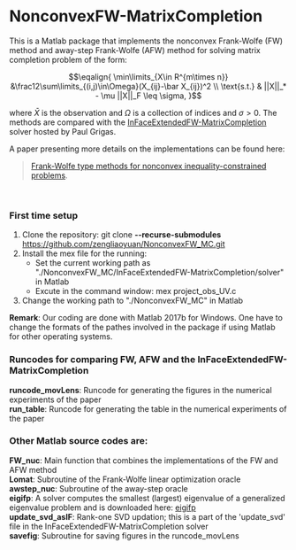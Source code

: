 # NonconvexFW-MatrixCompletion

This is a Matlab package that implements the nonconvex Frank-Wolfe (FW) method and away-step Frank-Wolfe (AFW) method for solving matrix completion problem of the form:

$$\eqalign{
\min\limits_{X\in R^{m\times n}} &\frac12\sum\limits_{(i,j)\in\Omega}(X_{ij}-\bar X_{ij})^2 \\
\text{s.t.} & ||X||_* - \mu ||X||_F \leq \sigma,
}$$

where $\bar X$ is the observation and $\Omega$ is a collection of indices and $\sigma > 0$. The methods are compared with the [InFaceExtendedFW-MatrixCompletion](https://github.com/paulgrigas/InFaceExtendedFW-MatrixCompletion) solver hosted by Paul Grigas. 

A paper presenting more details on the implementations can be found here: 
> [Frank-Wolfe type methods for nonconvex
inequality-constrained problems](https://arxiv.org/pdf/2112.14404.pdf).

<br />

### First time setup

1. Clone the repository: git clone **--recurse-submodules** https://github.com/zengliaoyuan/NonconvexFW_MC.git
2. Install the mex file for the running: 
      - Set the current working path as "./NonconvexFW_MC/InFaceExtendedFW-MatrixCompletion/solver" in Matlab
      - Excute in the command window: mex project_obs_UV.c
3. Change the working path to "./NonconvexFW_MC" in Matlab


**Remark**: Our coding are done with Matlab 2017b for Windows. One have to change the formats of the pathes involved in the package if using Matlab for other operating systems.


### Runcodes for comparing FW, AFW and the InFaceExtendedFW-MatrixCompletion 


**runcode_movLens**: Runcode for generating the figures in the numerical experiments of the paper<br />
**run_table**: Runcode for generating the table in the numerical experiments of the paper<br />



### Other Matlab source codes are:


**FW_nuc**: Main function that combines the implementations of the FW and AFW method<br />
**Lomat**: Subroutine of the Frank-Wolfe linear optimization oracle<br />
**awstep_nuc**: Subroutine of the away-step oracle<br />
**eigifp**: A solver computes the smallest (largest) eigenvalue of a generalized eigenvalue problem and is downloaded here: [eigifp](https://www.ms.uky.edu/~qye/software.html) <br />
**update_svd_asIF**: Rank-one SVD updation; this is a part of the 'update_svd' file in the InFaceExtendedFW-MatrixCompletion solver<br />
**savefig**: Subroutine for saving figures in the runcode_movLens

